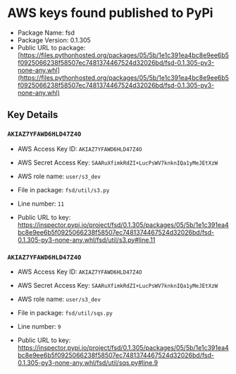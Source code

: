 # AWS keys found published to PyPi

* Package Name: fsd
* Package Version: 0.1.305
* Public URL to package: [https://files.pythonhosted.org/packages/05/5b/1e1c391ea4bc8e9ee6b5f0925066238f58507ec7481374467524d32026bd/fsd-0.1.305-py3-none-any.whl](https://files.pythonhosted.org/packages/05/5b/1e1c391ea4bc8e9ee6b5f0925066238f58507ec7481374467524d32026bd/fsd-0.1.305-py3-none-any.whl)

## Key Details

### `AKIAZ7YFAWD6HLD47Z4O`

* AWS Access Key ID: `AKIAZ7YFAWD6HLD47Z4O`
* AWS Secret Access Key: `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` 
* AWS role name: `user/s3_dev`
* File in package: `fsd/util/s3.py`
* Line number: `11`

* Public URL to key: https://inspector.pypi.io/project/fsd/0.1.305/packages/05/5b/1e1c391ea4bc8e9ee6b5f0925066238f58507ec7481374467524d32026bd/fsd-0.1.305-py3-none-any.whl/fsd/util/s3.py#line.11



### `AKIAZ7YFAWD6HLD47Z4O`

* AWS Access Key ID: `AKIAZ7YFAWD6HLD47Z4O`
* AWS Secret Access Key: `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` 
* AWS role name: `user/s3_dev`
* File in package: `fsd/util/sqs.py`
* Line number: `9`

* Public URL to key: https://inspector.pypi.io/project/fsd/0.1.305/packages/05/5b/1e1c391ea4bc8e9ee6b5f0925066238f58507ec7481374467524d32026bd/fsd-0.1.305-py3-none-any.whl/fsd/util/sqs.py#line.9


